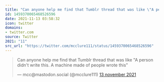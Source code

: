 ```yaml
---
title: "Can anyone help me find that Tumblr thread that was like \"A person didn't write this. A machine mad..."
id: 1459370065468526596
date: 2021-11-13 03:58:32
icon: twitter
domains:
- twitter.com
source: Twitter
2021: "11"
src_url: "https://twitter.com/mcclure111/status/1459370065468526596"
---
```

<blockquote class="twitter-tweet" data-lang="nl" data-dnt="true"><p lang="en" dir="ltr">Can anyone help me find that Tumblr thread that was like &quot;A person didn&#39;t write this. A machine made of people wrote this&quot;</p>&mdash; mcc@mastodon.social (@mcclure111) <a href="https://twitter.com/mcclure111/status/1459370065468526596?ref_src=twsrc%5Etfw">13 november 2021</a></blockquote>
<script async src="https://platform.twitter.com/widgets.js" charset="utf-8"></script>

